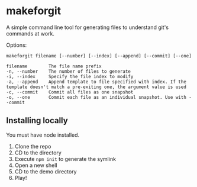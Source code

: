 # makeforgit

A simple command line tool for generating files to understand git's commands at work.

Options:

	makeforgit filename [--number] [--index] [--append] [--commit] [--one]

	filename        The file name prefix
	-n, --number    The number of files to generate
	-i, --index     Specify the file index to modify
	-a, --append	Append template to file specified with index. If the template doesn't match a pre-exiting one, the argument value is used
	-c, --commit	Commit all files as one snapshot
	-o, --one       Commit each file as an individual snapshot. Use with --commit


## Installing locally

You must have node installed.

1. Clone the repo
2. CD to the directory
3. Execute `npm init` to generate the symlink
4. Open a new shell
5. CD to the demo directory
6. Play!

